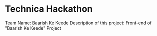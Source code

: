 # Technica Hackathon
Team Name: Baarish Ke Keede
Description of this project: Front-end of "Baarish Ke Keede" Project

